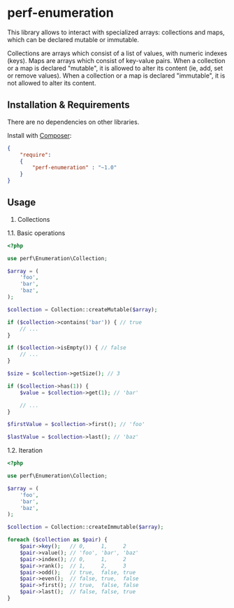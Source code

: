 perf-enumeration
================

This library allows to interact with specialized arrays: collections and maps, which can be declared mutable or immutable.

Collections are arrays which consist of a list of values, with numeric indexes (keys).
Maps are arrays which consist of key-value pairs.
When a collection or a map is declared "mutable", it is allowed to alter its content (ie, add, set or remove values).
When a collection or a map is declared "immutable", it is not allowed to alter its content.

## Installation & Requirements

There are no dependencies on other libraries.

Install with [Composer](http://getcomposer.org):

```json
{
	"require":
	{
		"perf-enumeration" : "~1.0"
	}
}
```

## Usage

1. Collections

1.1. Basic operations

```php
<?php

use perf\Enumeration\Collection;

$array = (
	'foo',
	'bar',
	'baz',
);

$collection = Collection::createMutable($array);

if ($collection->contains('bar')) { // true
	// ...
}

if ($collection->isEmpty()) { // false
	// ...
}

$size = $collection->getSize(); // 3

if ($collection->has(1)) {
	$value = $collection->get(1); // 'bar'

	// ...
}

$firstValue = $collection->first(); // 'foo'

$lastValue = $collection->last(); // 'baz'

```

1.2. Iteration

```php
<?php

use perf\Enumeration\Collection;

$array = (
	'foo',
	'bar',
	'baz',
);

$collection = Collection::createImmutable($array);

foreach ($collection as $pair) {
	$pair->key();   // 0,     1,     2
	$pair->value(); // 'foo', 'bar', 'baz'
	$pair->index(); // 0,     1,     2
	$pair->rank();  // 1,     2,     3
	$pair->odd();   // true,  false, true
	$pair->even();  // false, true,  false
	$pair->first(); // true,  false, false
	$pair->last();  // false, false, true
}

```
